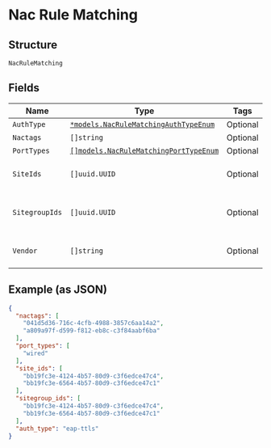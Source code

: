 
# Nac Rule Matching

## Structure

`NacRuleMatching`

## Fields

| Name | Type | Tags | Description |
|  --- | --- | --- | --- |
| `AuthType` | [`*models.NacRuleMatchingAuthTypeEnum`](../../doc/models/nac-rule-matching-auth-type-enum.md) | Optional | - |
| `Nactags` | `[]string` | Optional | - |
| `PortTypes` | [`[]models.NacRuleMatchingPortTypeEnum`](../../doc/models/nac-rule-matching-port-type-enum.md) | Optional | - |
| `SiteIds` | `[]uuid.UUID` | Optional | list of site ids to match |
| `SitegroupIds` | `[]uuid.UUID` | Optional | list of sitegroup ids to match |
| `Vendor` | `[]string` | Optional | list of vendors to match |

## Example (as JSON)

```json
{
  "nactags": [
    "041d5d36-716c-4cfb-4988-3857c6aa14a2",
    "a809a97f-d599-f812-eb8c-c3f84aabf6ba"
  ],
  "port_types": [
    "wired"
  ],
  "site_ids": [
    "bb19fc3e-4124-4b57-80d9-c3f6edce47c4",
    "bb19fc3e-6564-4b57-80d9-c3f6edce47c1"
  ],
  "sitegroup_ids": [
    "bb19fc3e-4124-4b57-80d9-c3f6edce47c4",
    "bb19fc3e-6564-4b57-80d9-c3f6edce47c1"
  ],
  "auth_type": "eap-ttls"
}
```

